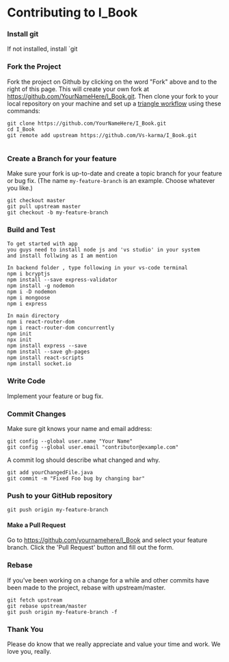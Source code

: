 Contributing to I_Book
=====================

### Install git 


If not installed, install `git

### Fork the Project

Fork the project on Github by clicking on the word "Fork" above and to the right of this page.  This will create your own fork at https://github.com/YourNameHere/I_Book.git.  Then clone your fork to your local repository on your machine and set up a [triangle workflow](https://github.com/forwards/first-contributions/blob/master/additional-material/git_workflow_scenarios/keeping-your-fork-synced-with-this-repository.md) using these commands:
```
git clone https://github.com/YourNameHere/I_Book.git
cd I_Book
git remote add upstream https://github.com/Vs-karma/I_Book.git


```
### Create a Branch for your feature

Make sure your fork is up-to-date and create a topic branch for your feature or bug fix.  (The name `my-feature-branch` is an example. Choose whatever you like.)

```
git checkout master
git pull upstream master
git checkout -b my-feature-branch
```
### Build and Test

```
To get started with app
you guys need to install node js and 'vs studio' in your system 
and install follwing as I am mention 

In backend folder , type following in your vs-code terminal 
npm i bcryptjs    
npm install --save express-validator
npm install -g nodemon    
npm i -D nodemon                   
npm i mongoose    
npm i express

In main directory
npm i react-router-dom
npm i react-router-dom concurrently       
npm init      
npx init      
npm install express --save   
npm install --save gh-pages
npm install react-scripts
npm install socket.io
```
### Write Code

Implement your feature or bug fix.

### Commit Changes

Make sure git knows your name and email address:

```
git config --global user.name "Your Name"
git config --global user.email "contributor@example.com"
```
A commit log should describe what changed and why.

```
git add yourChangedFile.java
git commit -m "Fixed Foo bug by changing bar"
```

### Push to your GitHub repository

```
git push origin my-feature-branch
```

#### Make a Pull Request

Go to https://github.com/yournamehere/I_Book and select your feature branch. Click the 'Pull Request' button and fill out the form.

### Rebase

If you've been working on a change for a while and other commits have been made to the project, rebase with upstream/master.

```
git fetch upstream
git rebase upstream/master
git push origin my-feature-branch -f
```
### Thank You

Please do know that we really appreciate and value your time and work. We love you, really.
